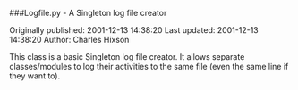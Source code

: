 ###Logfile.py - A Singleton log file creator

Originally published: 2001-12-13 14:38:20
Last updated: 2001-12-13 14:38:20
Author: Charles Hixson

This class is a basic Singleton log file creator.  It allows separate classes/modules to log their activities to the same file (even the same line if they want to).